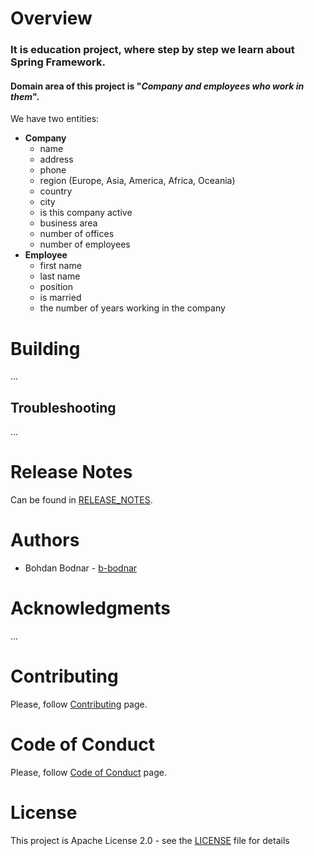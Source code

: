 # Overview

### It is education project, where step by step we learn about Spring Framework.

#### Domain area of this project is "_Company and employees who work in them_".

We have two entities:

- **Company**
    - name
    - address
    - phone
    - region (Europe, Asia, America, Africa, Oceania)
    - country
    - city
    - is this company active
    - business area
    - number of offices
    - number of employees
- **Employee**
    - first name
    - last name
    - position
    - is married
    - the number of years working in the company

# Building

...

## Troubleshooting

...

# Release Notes

Can be found in [RELEASE_NOTES](RELEASE_NOTES.md).

# Authors

* Bohdan Bodnar - [b-bodnar](https://github.com/b-bodnar)

# Acknowledgments

...

# Contributing

Please, follow [Contributing](CONTRIBUTING.md) page.

# Code of Conduct

Please, follow [Code of Conduct](CODE_OF_CONDUCT.md) page.

# License

This project is Apache License 2.0 - see the [LICENSE](LICENSE) file for details
